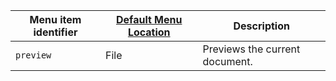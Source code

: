 | Menu item identifier | [Default Menu Location]({{site.baseurl}}/interface/menus/menus-configuration-options/#examplethetinymcedefaultmenuitems) | Description                    |
|----------------------|----------------------------------------------------------------------------------------------------------|--------------------------------|
| `preview`            | File                                                                                                     | Previews the current document. |
